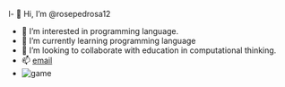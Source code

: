 l- 👋 Hi, I’m @rosepedrosa12
- 👀 I’m interested in  programming language.
- 🌱 I’m currently learning programming language
- 💞️ I’m looking to collaborate with education in computational thinking.
- 📫 [email](rose.pedrosa@escola.pr.gov.br)
- ![game](https://img.freepik.com/psd-gratuitas/composicao-de-videogame-vr_1419-2358.jpg?size=338&ext=jpg)

<!---
rosepedrosa12/rosepedrosa12 is a ✨ special ✨ repository because its `README.md` (this file) appears on your GitHub profile.
You can click the Preview link to take a look at your changes.
--->
